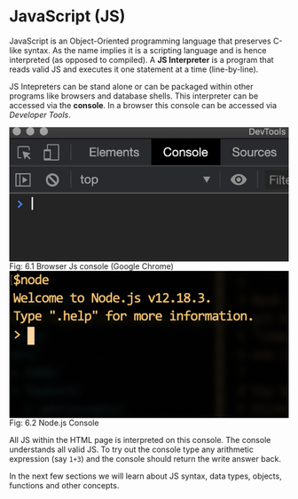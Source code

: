 # JavaScript (JS)

JavaScript is an Object-Oriented programming language that preserves
C-like syntax. As the name implies it is a scripting language and is
hence interpreted (as opposed to compiled). A **JS Interpreter** is a
program that reads valid JS and executes it one statement at a time
(line-by-line).

JS Intepreters can be stand alone or can be packaged within other
programs like browsers and database shells. This interpreter can be accessed via the
**console**. In a browser this console can be accessed via 
*Developer Tools*.


 <img style="display:block;margin:auto" src='../../imgs/jsConsole.png'>    
 <figcaption> Fig: 6.1 Browser Js console (Google Chrome)</figcaption>               



 <img style="display:block;margin:auto" src='../../imgs/nodeConsole.png'>    
 <figcaption> Fig: 6.2 Node.js Console</figcaption>               


All JS within the HTML page is interpreted on this console. The console
understands all valid JS. To try out the console type any arithmetic
expression (say `1+3`) and the console should return the write answer
back.

In the next few sections we will learn about JS syntax, data types, objects,
functions and other concepts.
